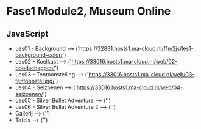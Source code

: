 # Fase1 Module2, Museum Online
## JavaScript

-   Les01 - Background                  --> ('https://32831.hosts1.ma-cloud.nl/f1m2js/les1-background-color/')
-   Les02 - Koelkast                    --> ('https://33016.hosts1.ma-cloud.nl/web/02-boodschappen/')
-   Les03 - Tentoonstelling             --> ('https://33016.hosts1.ma-cloud.nl/web/03-tentoonstelling/')
-   Les04 - Seizoenen                   --> ('https://33016.hosts1.ma-cloud.nl/web/04-seizoenen/')
-   Les05 - Silver Bullet Adventure     --> ('')
-   Les06 - Silver Bullet Adventure 2   --> ('')
-   Gallerij                            --> ('')
-   Tafels                              --> ('')
